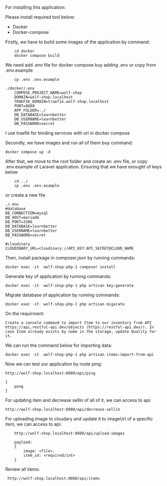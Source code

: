 For installing this application: 

Please install required tool below: 
- Docker
- Docker-compose

Firstly, we have to build some images of the application by command: 

```
    cd docker
    docker compose build 
```

We need add .env file for docker compose buy adding .env or copy from .env.example

```
    cp .env .env.example
```

```
./docker/.env
    COMPOSE_PROJECT_NAME=wolf-shop
    DOMAIN=wolf-shop.localhost
    TRAEFIK_DOMAIN=traefik.wolf-shop.localhost
    PORT=8080
    APP_FOLDER=../
    DB_DATABASE=learnbetter
    DB_USERNAME=learnbetter
    DB_PASSWORD=secret
```

I use traefik for binding services with url in docker compose

Secondly, we have images and run all of them buy command: 
```
docker compose up -d 
```

After that, we move to the root folder and create an .env file, or copy .env.example of Laravel application. Ensuring that we have enought of keys below 
```
    cd ../
    cp .env .env.example
```
or create a new file
```
./.env
#database
DB_CONNECTION=mysql
DB_HOST=mariadb
DB_PORT=3306
DB_DATABASE=learnbetter
DB_USERNAME=learnbetter
DB_PASSWORD=secret

#cloudinary
CLOUDINARY_URL=cloudinary://API_KEY:API_SECRET@CLOUD_NAME
```
Then, install package in composer.json by running commands: 

```
docker exec -it  wolf-shop-php-1 composer install 

```

Generate key of application by running commands: 


```
docker exec -it  wolf-shop-php-1 php artisan key:generate 

```

Migrate database of application by running commands: 

```
docker exec -it  wolf-shop-php-1 php artisan migarate

```

On the requirment: 

```
Create a console command to import Item to our inventory from API https://api.restful-api.dev/objects (https://restful-api.dev/). In case Item already exists by name in the storage, update Quality for it.
```
We can run the  command below for importing data: 
```
docker exec -it  wolf-shop-php-1 php artisan items:import-from-api
```


Now we can test our application by route ping:

```
http://wolf-shop.localhost:8080/api/ping
 
{
    pong
}
```

For updating item and decrease sellin of all of it, we can access to api: 

```
http://wolf-shop.localhost:8080/api/decrease-sellin

```

For uploading image to cloudary and update it to imageUrl of a specific item, we can access to api: 

```
    http://wolf-shop.localhost:8080/api/upload-images

    payload: 
    {
        image: <file>, 
        item_id: <required/int>
    }
```

Review all items: 
```
 http://wolf-shop.localhost:8080/api/items
```
